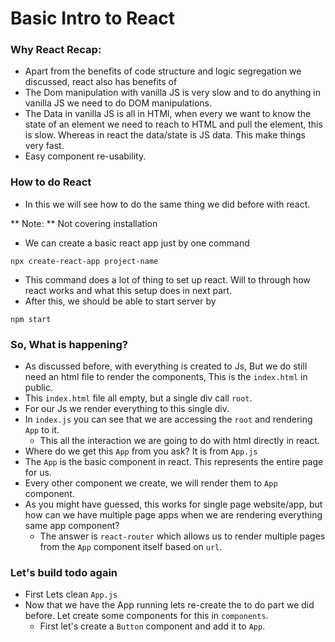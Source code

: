 # Basic Intro to React

### Why React Recap:

* Apart from the benefits of code structure and logic segregation we discussed, react also has benefits of
* The Dom manipulation with vanilla JS is very slow and to do anything in vanilla JS we need to do DOM manipulations.
* The Data in vanilla JS is all in HTMl, when every we want to know the state of an element we need to reach to HTML and pull the element, this is slow. Whereas in react the data/state is JS data. This make things very fast.
* Easy component re-usability.

### How to do React
* In this we will see how to do the same thing we did before with react.

** Note: ** Not covering installation

* We can create a basic react app just by one command

```shell
npx create-react-app project-name
```
* This command does a lot of thing to set up react. Will to through how react works and what this setup does in next part.
* After this, we should be able to start server by
```shell
npm start
```

### So, What is happening?
* As discussed before, with everything is created to Js, But we do still need an html file to render the components, This is the `index.html` in public.
* This `index.html` file all empty, but a single div call `root`.
* For our Js we render everything to this single div.
* In `index.js` you can see that we are accessing the `root` and rendering `App` to it.
    * This all the interaction we are going to do with html directly in react.
* Where do we get this `App` from you ask? It is from `App.js`
* The `App` is the basic component in react. This represents the entire page for us.
* Every other component we create, we will render them to `App` component.
* As you might have guessed, this works for single page website/app, but how can we have multiple page apps when we are rendering everything same app component?
    * The answer is `react-router` which allows us to render multiple pages from the `App` component itself based on `url`.

### Let's build todo again
* First Lets clean `App.js`
* Now that we have the App running lets re-create the to do part we did before. Let create some components for this in `components`.
  * First let's create a `Button` component and add it to `App`.
